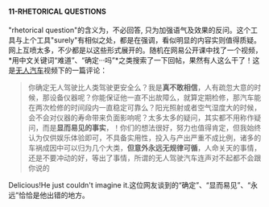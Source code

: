 #### 11-RHETORICAL QUESTIONS

  "rhetorical question"的含义为，不必回答, 只为加强语气及效果的反问。这个工具与上个工具"surely"有相似之处，都是在强调，看似明显的内容实则值得质疑。网上互喷太多，不少都是以这些形式展开的。随机在网易公开课中找了一个视频，*用中文关键词“难道”、“确定···吗”*之类搜索了一下回帖，果然有人这么干了！这是[无人汽车](http://open.163.com/movie/2016/1/3/3/MBBL91A3O_MBBL9CG33.html)视频下的一篇评论：
> 你确定无人驾驶比人类驾驶更安全么？我是**真不敢相信**，人有疏忽大意的时候，那设备仪器呢？你能保证他一直不出故障么，就算定期检修，那汽车能在两次检修的时间段内一直稳定可靠么？阳光照射或者空气湿度大的时候，会不会对仪器的寿命带来负面影响呢？太多太多的疑问，其实都不用称作疑问，而是**显而易见的事实**，！你们的想法很好，努力也值得肯定，但我始终认为仅供娱乐体验即可，不具备实用性，投入与产出严重不成比例，诸多的车祸成因中可以归为几个大类，**但意外永远无规律可循**，人命关天的事情，还是不要冲动的好，等出了事情，所谓的无人驾驶汽车连声对不起都不会跟你说的

  Delicious!He just couldn't imagine it.这位网友谈到的“确定”、“显而易见”、“永远”恰恰是他出错的地方。